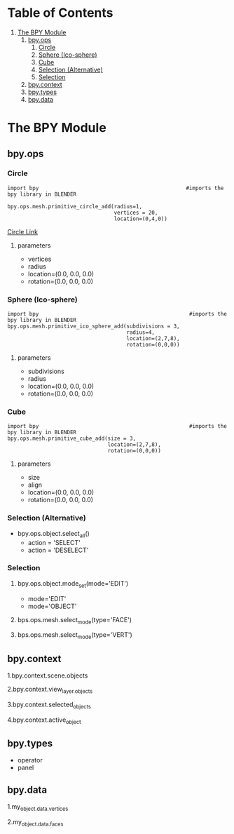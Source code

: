 
# Table of Contents

1.  [The BPY Module](#orgc869faa)
    1.  [bpy.ops](#org2d5c426)
        1.  [Circle](#orge56a73a)
        2.  [Sphere (Ico-sphere)](#orgb02f71b)
        3.  [Cube](#orgc983e1f)
        4.  [Selection (Alternative)](#org139e7d2)
        5.  [Selection](#org7dd9613)
    2.  [bpy.context](#org9931236)
    3.  [bpy.types](#org843039f)
    4.  [bpy.data](#orgafec8a5)



<a id="orgc869faa"></a>

# The BPY Module


<a id="org2d5c426"></a>

## bpy.ops


<a id="orge56a73a"></a>

### Circle

    import bpy                                               #imports the bpy library in BLENDER
    
    bpy.ops.mesh.primitive_circle_add(radius=1,
                                      vertices = 20,
                                      location=(0,4,0))

[Circle Link](https://docs.blender.org/api/current/bpy.ops.mesh.html)

1.  parameters

    -   vertices
    -   radius
    -   location=(0.0, 0.0, 0.0)
    -   rotation=(0.0, 0.0, 0.0)


<a id="orgb02f71b"></a>

### Sphere (Ico-sphere)

    import bpy                                                #imports the bpy library in BLENDER
    bpy.ops.mesh.primitive_ico_sphere_add(subdivisions = 3,
                                          radius=4,
                                          location=(2,7,8),
                                          rotation=(0,0,0))

1.  parameters

    -   subdivisions
    -   radius
    -   location=(0.0, 0.0, 0.0)
    -   rotation=(0.0, 0.0, 0.0)


<a id="orgc983e1f"></a>

### Cube

    import bpy                                                #imports the bpy library in BLENDER
    bpy.ops.mesh.primitive_cube_add(size = 3,
                                    location=(2,7,8),
                                    rotation=(0,0,0))

1.  parameters

    -   size
    -   align
    -   location=(0.0, 0.0, 0.0)
    -   rotation=(0.0, 0.0, 0.0)


<a id="org139e7d2"></a>

### Selection (Alternative)

-   bpy.ops.object.select<sub>all</sub>()
    -   action = 'SELECT'
    -   action = 'DESELECT'


<a id="org7dd9613"></a>

### Selection

1.  bpy.ops.object.mode<sub>set</sub>(mode='EDIT')

    -   mode='EDIT'
    -   mode='OBJECT'

2.  bps.ops.mesh.select<sub>mode</sub>(type='FACE')

3.  bps.ops.mesh.select<sub>mode</sub>(type='VERT')


<a id="org9931236"></a>

## bpy.context

1.bpy.context.scene.objects

2.bpy.context.view<sub>layer.objects</sub>

3.bpy.context.selected<sub>objects</sub>

4.bpy.context.active<sub>object</sub>


<a id="org843039f"></a>

## bpy.types

-   operator
-   panel


<a id="orgafec8a5"></a>

## bpy.data

1.my<sub>object.data.vertices</sub>

2.my<sub>object.data.faces</sub>


